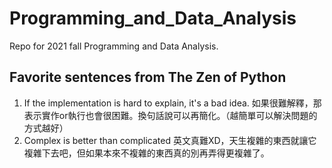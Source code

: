 # Programming_and_Data_Analysis
Repo for 2021 fall Programming and Data Analysis.

## Favorite sentences from The Zen of Python
1. If the implementation is hard to explain, it's a bad idea.  如果很難解釋，那表示實作or執行也會很困難。換句話說可以再簡化。（越簡單可以解決問題的方式越好）
2. Complex is better than complicated  英文真難XD，天生複雜的東西就讓它複雜下去吧，但如果本來不複雜的東西真的別再弄得更複雜了。
